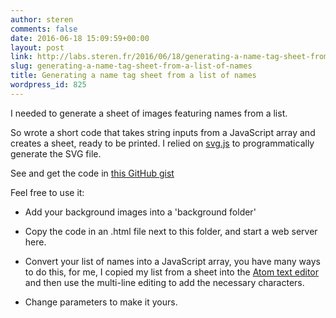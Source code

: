 ```yaml
---
author: steren
comments: false
date: 2016-06-18 15:09:59+00:00
layout: post
link: http://labs.steren.fr/2016/06/18/generating-a-name-tag-sheet-from-a-list-of-names/
slug: generating-a-name-tag-sheet-from-a-list-of-names
title: Generating a name tag sheet from a list of names
wordpress_id: 825
---
```


I needed to generate a sheet of images featuring names from a list.

So wrote a short code that takes string inputs from a JavaScript array and creates a sheet, ready to be printed. I relied on [svg.js](http://svgjs.com/) to programmatically generate the SVG file.

See and get the code in [this GitHub gist](https://gist.github.com/steren/08e7b343dabe7ea93550c9e10fa64e75#file-tags-html)

Feel free to use it:



	
  * Add your background images into a 'background folder'

	
  * Copy the code in an .html file next to this folder, and start a web server here.

	
  * Convert your list of names into a JavaScript array, you have many ways to do this, for me, I copied my list from a sheet into the [Atom text editor](https://atom.io/) and then use the multi-line editing to add the necessary characters.

	
  * Change parameters to make it yours.


